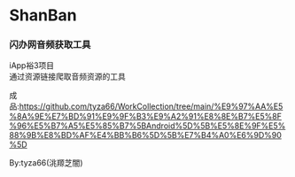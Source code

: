 # ShanBan
### 闪办网音频获取工具
iApp裕3项目  
通过资源链接爬取音频资源的工具  

成品:https://github.com/tyza66/WorkCollection/tree/main/%E9%97%AA%E5%8A%9E%E7%BD%91%E9%9F%B3%E9%A2%91%E8%8E%B7%E5%8F%96%E5%B7%A5%E5%85%B7%5BAndroid%5D%5B%E5%8E%9F%E5%88%9B%E8%BD%AF%E4%BB%B6%5D%5B%E7%B4%A0%E6%9D%90%5D

By:tyza66(洮羱芝闇)
